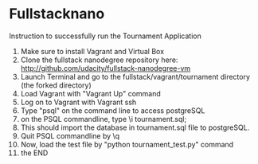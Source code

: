 # Fullstacknano

Instruction to successfully run the Tournament Application

1. Make sure to install Vagrant and Virtual Box
2. Clone the fullstack nanodegree repository here: http://github.com/udacity/fullstack-nanodegree-vm
3. Launch Terminal and go to the fullstack/vagrant/tournament directory (the forked directory)
4. Load Vagrant with "Vagrant Up" command
5. Log on to Vagrant with Vagrant ssh
6. Type "psql" on the command line to access postgreSQL
7. on the PSQL commandline, type \i tournament.sql; 
8. This should import the database in tournament.sql file to postgreSQL.
9. Quit PSQL commandline by \q
10. Now, load the test file by "python tournament_test.py" command
11. the END
